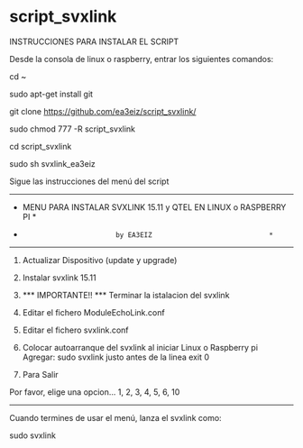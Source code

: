 # script_svxlink
INSTRUCCIONES PARA INSTALAR EL SCRIPT

Desde la consola de linux o raspberry, entrar los siguientes comandos:

cd ~

sudo apt-get install git

git clone https://github.com/ea3eiz/script_svxlink/

sudo chmod 777 -R script_svxlink

cd script_svxlink

sudo sh svxlink_ea3eiz

Sigue las instrucciones del menú del script




   ********************************************************************
   *  MENU PARA INSTALAR SVXLINK 15.11 y QTEL EN LINUX o RASPBERRY PI *
   *                            by EA3EIZ                             *
   ********************************************************************

   1) Actualizar Dispositivo (update y upgrade)
   
   2) Instalar svxlink 15.11
   
   3) *** IMPORTANTE!! *** Terminar la istalacion del svxlink
   
   4) Editar el fichero ModuleEchoLink.conf
   
   5) Editar el fichero svxlink.conf
   
   6) Colocar autoarranque del svxlink al iniciar Linux o Raspberry pi  
     Agregar: sudo svxlink justo antes de la linea exit 0

  10)  Para Salir

   Por favor, elige una opcion... 1, 2, 3, 4, 5, 6, 10
   
----------------------------------------------------------------------




Cuando termines de usar el menú, lanza el svxlink como:

sudo svxlink



